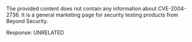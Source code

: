The provided content does not contain any information about CVE-2004-2736. It is a general marketing page for security testing products from Beyond Security.

Response: UNRELATED